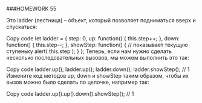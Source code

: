 ###HOMEWORK 55

Это ladder (лестница) – объект, который позволяет подниматься вверх и спускаться:

Copy code
let ladder = {
step: 0,
up: function() {
this.step++;
},
down: function() {
this.step--;
},
showStep: function() { // показывает текущую ступеньку
alert( this.step );
}
};
Теперь, если нам нужно сделать несколько последовательных вызовов, мы можем выполнить это так:

Copy code
ladder.up();
ladder.up();
ladder.down();
ladder.showStep(); // 1
Измените код методов up, down и showStep таким образом, чтобы их вызов можно было сделать по цепочке, например так:

Copy code
ladder.up().up().down().showStep(); // 1